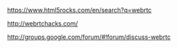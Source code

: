 https://www.html5rocks.com/en/search?q=webrtc

http://webrtchacks.com/

http://groups.google.com/forum/#!forum/discuss-webrtc